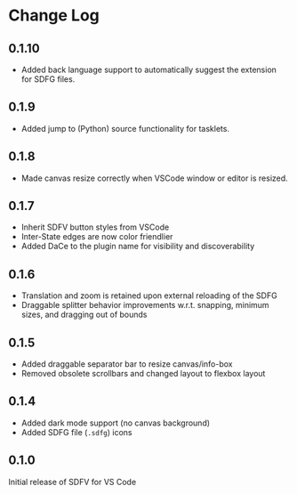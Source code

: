 # Change Log

## 0.1.10

- Added back language support to automatically suggest the extension for SDFG
  files.

## 0.1.9

- Added jump to (Python) source functionality for tasklets.

## 0.1.8

- Made canvas resize correctly when VSCode window or editor is resized.

## 0.1.7

- Inherit SDFV button styles from VSCode
- Inter-State edges are now color friendlier
- Added DaCe to the plugin name for visibility and discoverability

## 0.1.6

- Translation and zoom is retained upon external reloading of the SDFG
- Draggable splitter behavior improvements w.r.t. snapping, minimum
  sizes, and dragging out of bounds

## 0.1.5

- Added draggable separator bar to resize canvas/info-box
- Removed obsolete scrollbars and changed layout to flexbox layout

## 0.1.4

- Added dark mode support (no canvas background)
- Added SDFG file (`.sdfg`) icons

## 0.1.0

Initial release of SDFV for VS Code